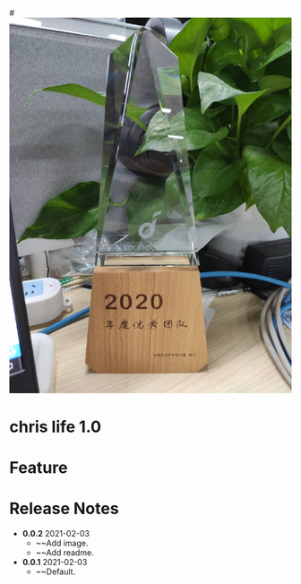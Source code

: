 #![](https://github.com/chris-wuyefu/Life/blob/master/image/202122-14051.jpeg)  

chris life 1.0
=========================

Feature
=========================

Release Notes
=========================
- **0.0.2**  2021-02-03
	- ~~Add image.
	- ~~Add readme.
- **0.0.1**  2021-02-03
	- ~~Default.
